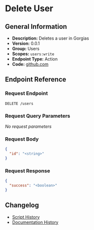 <!-- BEGIN GENERATED CONTENT -->
# Delete User

## General Information

- **Description:** Deletes a user in Gorgias
- **Version:** 0.0.1
- **Group:** Users
- **Scopes:** `users:write`
- **Endpoint Type:** Action
- **Code:** [github.com](https://github.com/NangoHQ/integration-templates/tree/main/integrations/gorgias/actions/delete-user.ts)


## Endpoint Reference

### Request Endpoint

`DELETE /users`

### Request Query Parameters

_No request parameters_

### Request Body

```json
{
  "id": "<string>"
}
```

### Request Response

```json
{
  "success": "<boolean>"
}
```

## Changelog

- [Script History](https://github.com/NangoHQ/integration-templates/commits/main/integrations/gorgias/actions/delete-user.ts)
- [Documentation History](https://github.com/NangoHQ/integration-templates/commits/main/integrations/gorgias/actions/delete-user.md)

<!-- END  GENERATED CONTENT -->

